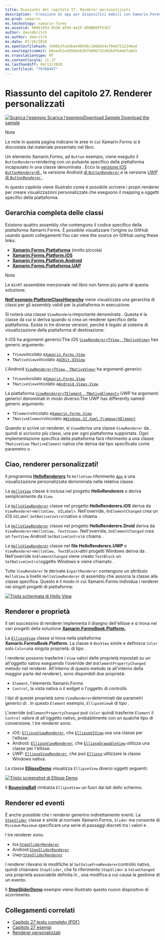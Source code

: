 ```yaml
---
title: Riassunto del capitolo 27. Renderer personalizzati
description: 'Creazione di app per dispositivi mobili con Xamarin.Forms: riepilogo del capitolo 27. Renderer personalizzati'
ms.prod: xamarin
ms.technology: xamarin-forms
ms.assetid: 49961953-9336-4FD4-A42F-6D9B05FF52E7
author: davidbritch
ms.author: dabritch
ms.date: 07/18/2018
ms.openlocfilehash: fd4014fa4db4e90596c100d454cf0467512240a4
ms.sourcegitcommit: b0ea451e18504e6267b896732dd26df64ddfa843
ms.translationtype: MT
ms.contentlocale: it-IT
ms.lasthandoff: 04/13/2020
ms.locfileid: "70760497"
---
```

# <a name="summary-of-chapter-27-custom-renderers"></a>Riassunto del capitolo 27. Renderer personalizzati

[![Scarica](~/media/shared/download.png) l'esempio Scarica l'esempioDownload Sample Download the sample](https://github.com/xamarin/xamarin-forms-book-samples/tree/master/Chapter27)

> [!NOTE] 
> Le note in questa pagina indicano le aree in cui Xamarin.Forms si è discostata dal materiale presentato nel libro.

Un elemento Xamarin.Forms, ad `Button` esempio, viene eseguito il `ButtonRenderer`rendering con un pulsante specifico della piattaforma incapsulato in una classe denominata .  Ecco la [versione iOS `ButtonRenderer`di ](https://github.com/xamarin/Xamarin.Forms/blob/master/Xamarin.Forms.Platform.iOS/Renderers/ButtonRenderer.cs), la versione Android [di `ButtonRenderer` ](https://github.com/xamarin/Xamarin.Forms/blob/master/Xamarin.Forms.Platform.Android/Renderers/ButtonRenderer.cs)e la versione [UWP di `ButtonRenderer` ](https://github.com/xamarin/Xamarin.Forms/blob/master/Xamarin.Forms.Platform.UAP/ButtonRenderer.cs).

In questo capitolo viene illustrato come è possibile scrivere i propri renderer per creare visualizzazioni personalizzate che eseguono il mapping a oggetti specifici della piattaforma.

## <a name="the-complete-class-hierarchy"></a>Gerarchia completa delle classi

Esistono quattro assembly che contengono il codice specifico della piattaforma Xamarin.Forms.
È possibile visualizzare l'origine su GitHub usando questi collegamenti:You can view the source on GitHub using these links:

- [**Xamarin.Forms.Piattaforma**](https://github.com/xamarin/Xamarin.Forms/tree/master/Xamarin.Forms.Platform) (molto piccola)
- [**Xamarin.Forms.Platform.iOS**](https://github.com/xamarin/Xamarin.Forms/tree/master/Xamarin.Forms.Platform.iOS)
- [**Xamarin.Forms.Platform.Android**](https://github.com/xamarin/Xamarin.Forms/tree/master/Xamarin.Forms.Platform.Android)
- [**Xamarin.Forms.Piattaforma.UAP**](https://github.com/xamarin/Xamarin.Forms/tree/master/Xamarin.Forms.Platform.UAP)

> [!NOTE]
> Le `WinRT` assemblee menzionate nel libro non fanno più parte di questa soluzione. 

[**Nell'esempio PlatformClassHierarchy**](https://github.com/xamarin/xamarin-forms-book-samples/tree/master/Chapter27/PlatformClassHierarchy) viene visualizzata una gerarchia di classi per gli assembly validi per la piattaforma in esecuzione.

Si noterà una classe `ViewRenderer`importante denominata . Questa è la classe da cui si deriva quando si crea un renderer specifico della piattaforma. Esiste in tre diverse versioni, perché è legato al sistema di visualizzazione della piattaforma di destinazione:

Il iOS ha argomenti generici:The iOS [`ViewRenderer<TView, TNativeView>`](https://github.com/xamarin/Xamarin.Forms/blob/master/Xamarin.Forms.Platform.iOS/ViewRenderer.cs#L25) has generic arguments:

- `TView`vincolato a[`Xamarin.Forms.View`](xref:Xamarin.Forms.View)
- `TNativeView`vincolato a[`UIKit.UIView`](xref:UIKit.UIView)

L'Android [`ViewRenderer<TView, TNativeView>`](https://github.com/xamarin/Xamarin.Forms/blob/master/Xamarin.Forms.Platform.Android/ViewRenderer.cs#L17) ha argomenti generici:

- `TView`vincolato a[`Xamarin.Forms.View`](xref:Xamarin.Forms.View)
- `TNativeView`vincolato a[`Android.Views.View`](xref:Android.Views.View)

La piattaforma [`ViewRenderer<TElement, TNativeElement>`](https://github.com/xamarin/Xamarin.Forms/blob/master/Xamarin.Forms.Platform.UAP/ViewRenderer.cs#L6) UWP ha argomenti generici denominati in modo diverso:The UWP has differently named generic arguments:

- `TElement`vincolato a[`Xamarin.Forms.View`](xref:Xamarin.Forms.View)
- `TNativeElement`vincolato a[`Windows.UI.Xaml.FrameworkElement`](/uwp/api/Windows.UI.Xaml.FrameworkElement)

Quando si scrive un renderer, si `View`deriva una classe `ViewRenderer` da , quindi si scrivono più classi, una per ogni piattaforma supportata. Ogni implementazione specifica della piattaforma farà riferimento a una classe `TNativeView` `TNativeElement` nativa che deriva dal tipo specificato come parametro o .

## <a name="hello-custom-renderers"></a>Ciao, renderer personalizzati!

Il programma [**HelloRenderers**](https://github.com/xamarin/xamarin-forms-book-samples/tree/master/Chapter27/HelloRenderers) fa `HelloView` riferimento [`App`](https://github.com/xamarin/xamarin-forms-book-samples/blob/master/Chapter27/HelloRenderers/HelloRenderers/HelloRenderers/App.cs) a una visualizzazione personalizzata denominata nella relativa classe.

La [`HelloView`](https://github.com/xamarin/xamarin-forms-book-samples/blob/master/Chapter27/HelloRenderers/HelloRenderers/HelloRenderers/HelloView.cs) classe è inclusa nel progetto **HelloRenderers** e deriva semplicemente da `View`.

La [`HelloViewRenderer`](https://github.com/xamarin/xamarin-forms-book-samples/blob/master/Chapter27/HelloRenderers/HelloRenderers/HelloRenderers.iOS/HelloViewRenderer.cs) classe nel progetto **HelloRenderers.iOS** deriva da `ViewRenderer<HelloView, UILabel>`. Nell'override, `OnElementChanged` crea un iOS `UILabel` `SetNativeControl`nativo e chiama .

La [`HelloViewRenderer`](https://github.com/xamarin/xamarin-forms-book-samples/blob/master/Chapter27/HelloRenderers/HelloRenderers/HelloRenderers.Droid/HelloViewRenderer.cs) classe nel progetto **HelloRenderers.Droid** deriva da `ViewRenderer<HelloView, TextView>`. Nell'override, `OnElementChanged` crea un `TextView` Android `SetNativeControl`e chiama .

La [`HelloViewRenderer`](https://github.com/xamarin/xamarin-forms-book-samples/blob/master/Chapter27/HelloRenderers/HelloRenderers/HelloRenderers.UWP/HelloViewRenderer.cs) classe nel **file HelloRenderers.UWP** e `ViewRenderer<HelloView, TextBlock>`altri progetti Windows deriva da . Nell'override `OnElementChanged` viene creato `TextBlock` un `SetNativeControl`oggetto Windows e viene chiamato .

Tutte `ViewRenderer` le derivate `ExportRenderer` contengono un attributo `HelloView` a livello `HelloViewRenderer` di assembly che associa la classe alla classe specifica. Questo è il modo in cui Xamarin.Forms individua i renderer nei singoli progetti di piattaforma:

[![Tripla schermata di Hello View](images/ch27fg02-small.png "Renderer personalizzati")](images/ch27fg02-large.png#lightbox "Renderer personalizzati")

## <a name="renderers-and-properties"></a>Renderer e proprietà

Il set successivo di renderer implementa il disegno dell'ellisse e si trova nei vari progetti della soluzione [**Xamarin.FormsBook.Platform.**](https://github.com/xamarin/xamarin-forms-book-samples/tree/master/Libraries/Xamarin.FormsBook.Platform)

La [`EllipseView`](https://github.com/xamarin/xamarin-forms-book-samples/blob/master/Libraries/Xamarin.FormsBook.Platform/Xamarin.FormsBook.Platform/EllipseView.cs) classe si trova nella piattaforma **Xamarin.FormsBook.Platform.** La classe è `BoxView` simile e definisce `Color` solo `Color`una singola proprietà: di tipo .

I renderer possono trasferire i `View` valori delle proprietà impostati su un all'oggetto nativo eseguendo l'override del `OnElementPropertyChanged` metodo nel renderer. All'interno di questo metodo (e all'interno della maggior parte del renderer), sono disponibili due proprietà:

- `Element`, l'elemento Xamarin.Forms
- `Control`, la vista nativa o il widget o l'oggetto di controllo

I tipi di queste proprietà sono `ViewRenderer`determinati dai parametri generici di . In questo `Element` esempio, `EllipseView`è di tipo .

L'override `OnElementPropertyChanged` può `Color` quindi trasferire `Element` il `Control` valore di all'oggetto nativo, probabilmente con un qualche tipo di conversione. I tre renderer sono:

- iOS: [`EllipseViewRenderer`](https://github.com/xamarin/xamarin-forms-book-samples/blob/master/Libraries/Xamarin.FormsBook.Platform/Xamarin.FormsBook.Platform.iOS/EllipseViewRenderer.cs), che [`EllipseUIView`](https://github.com/xamarin/xamarin-forms-book-samples/blob/master/Libraries/Xamarin.FormsBook.Platform/Xamarin.FormsBook.Platform.iOS/EllipseUIView.cs) usa una classe per l'ellisse.
- Android: [`EllipseViewRenderer`](https://github.com/xamarin/xamarin-forms-book-samples/blob/master/Libraries/Xamarin.FormsBook.Platform/Xamarin.FormsBook.Platform.Android/EllipseViewRenderer.cs), che [`EllipseDrawableView`](https://github.com/xamarin/xamarin-forms-book-samples/blob/master/Libraries/Xamarin.FormsBook.Platform/Xamarin.FormsBook.Platform.Android/EllipseDrawableView.cs) utilizza una classe per l'ellisse.
- UWP: [`EllipseViewRenderer`](https://github.com/xamarin/xamarin-forms-book-samples/blob/master/Libraries/Xamarin.FormsBook.Platform/Xamarin.FormsBook.Platform.WinRT/EllipseViewRenderer.cs), che può [`Ellipse`](/uwp/api/Windows.UI.Xaml.Shapes.Ellipse) utilizzare la classe Windows nativa.

La classe [**EllipseDemo**](https://github.com/xamarin/xamarin-forms-book-samples/tree/master/Chapter27/EllipseDemo) visualizza `EllipseView` diversi oggetti seguenti:

[![Triplo screenshot di Ellipse Demo](images/ch27fg03-small.png "Renderer personalizzati EllipseViewEllipseView Custom Renderers")](images/ch27fg03-large.png#lightbox "Renderer personalizzati EllipseViewEllipseView Custom Renderers")

Il [**BouncingBall**](https://github.com/xamarin/xamarin-forms-book-samples/tree/master/Chapter27/BouncingBall) rimbalza `EllipseView` un fuori dai lati dello schermo.

## <a name="renderers-and-events"></a>Renderer ed eventi

È anche possibile che i renderer generino indirettamente eventi. La [`StepSlider`](https://github.com/xamarin/xamarin-forms-book-samples/blob/master/Libraries/Xamarin.FormsBook.Platform/Xamarin.FormsBook.Platform/StepSlider.cs) classe è simile al normale Xamarin.Forms, `Slider` ma consente di `Minimum` `Maximum` specificare una serie di passaggi discreti tra i valori e .

I tre renderer sono:

- Ios:[`StepSliderRenderer`](https://github.com/xamarin/xamarin-forms-book-samples/blob/master/Libraries/Xamarin.FormsBook.Platform/Xamarin.FormsBook.Platform.iOS/StepSliderRenderer.cs)
- Android:[`StepSliderRenderer`](https://github.com/xamarin/xamarin-forms-book-samples/blob/master/Libraries/Xamarin.FormsBook.Platform/Xamarin.FormsBook.Platform.Android/StepSliderRenderer.cs)
- Uwp:[`StepSliderRenderer`](https://github.com/xamarin/xamarin-forms-book-samples/blob/master/Libraries/Xamarin.FormsBook.Platform/Xamarin.FormsBook.Platform.WinRT/StepSliderRenderer.cs)

I renderer rilevano le modifiche al `SetValueFromRenderer`controllo nativo, quindi chiamano `StepSlider`, che fa riferimento `StepSlider` a `ValueChanged` una proprietà associabile definita in , una modifica a cui causa la gestione di un evento.

Il [**StepSliderDemo**](https://github.com/xamarin/xamarin-forms-book-samples/tree/master/Chapter27/StepSliderDemo) esempio viene illustrato questo nuovo dispositivo di scorrimento.

## <a name="related-links"></a>Collegamenti correlati

- [Capitolo 27 testo completo (PDF)](https://download.xamarin.com/developer/xamarin-forms-book/XamarinFormsBook-Ch27-Apr2016.pdf)
- [Capitolo 27 esempi](https://github.com/xamarin/xamarin-forms-book-samples/tree/master/Chapter27)
- [Renderer personalizzati](~/xamarin-forms/app-fundamentals/custom-renderer/index.md)
